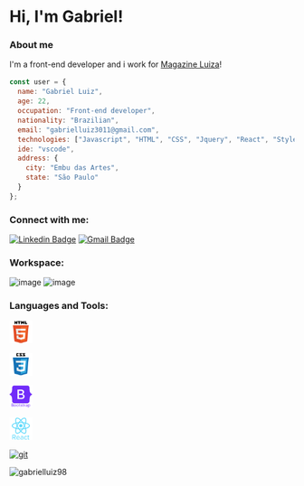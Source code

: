 # Hi, I'm Gabriel!

### About me
I'm a front-end developer and i work for <a href="https://www.magazineluiza.com.br">Magazine Luiza</a>!

```javascript
const user = {
  name: "Gabriel Luiz",
  age: 22,
  occupation: "Front-end developer",
  nationality: "Brazilian",
  email: "gabrielluiz3011@gmail.com",
  technologies: ["Javascript", "HTML", "CSS", "Jquery", "React", "Styled-Components"],
  ide: "vscode",
  address: {
    city: "Embu das Artes",
    state: "São Paulo"
  }
};
```
<h3 align="left">Connect with me:</h3>

[![Linkedin Badge](https://img.shields.io/badge/-gabrielluiz-blue?style=flat-square&logo=Linkedin&logoColor=white&link=https://www.linkedin.com/in/gabriel-luiz-da-silva-083703139/)](https://www.linkedin.com/in/gabriel-luiz-da-silva-083703139/)
[![Gmail Badge](https://img.shields.io/badge/-gabrielluiz3011@gmail.com-c14438?style=flat-square&logo=Gmail&logoColor=white&link=mailto:gabrielluiz3011@gmail.com)](mailto:gabrielluiz3011@gmail.com)


<h3 align="left">Workspace:</h3>

![image](https://img.shields.io/badge/Windows-0078D6?style=for-the-badge&logo=windows&logoColor=white)
![image](https://img.shields.io/badge/AMD-Ryzen_5_3600-ED1C24?style=for-the-badge&logo=amd&logoColor=white)


<h3 align="left">Languages and Tools:</h3>
<p align="left"> 

<a href="https://www.w3.org/html/" target="_blank"> <img src="https://raw.githubusercontent.com/devicons/devicon/master/icons/html5/html5-original-wordmark.svg" alt="html5" width="40" height="40"/> </a> 

<a href="https://www.w3schools.com/css/" target="_blank"> <img src="https://raw.githubusercontent.com/devicons/devicon/master/icons/css3/css3-original-wordmark.svg" alt="css3" width="40" height="40"/> </a> 

<a href="https://getbootstrap.com" target="_blank"> <img src="https://raw.githubusercontent.com/devicons/devicon/master/icons/bootstrap/bootstrap-plain-wordmark.svg" alt="bootstrap" width="40" height="40"/> </a> 

<a href="https://reactjs.org/" target="_blank"> <img src="https://raw.githubusercontent.com/devicons/devicon/master/icons/react/react-original-wordmark.svg" alt="react" width="40" height="40"/> </a> 

<a href="https://git-scm.com/" target="_blank"> <img src="https://www.vectorlogo.zone/logos/git-scm/git-scm-icon.svg" alt="git" width="40" height="40"/> </a> 

</p>


<p><img align="left" src="https://github-readme-stats.vercel.app/api/top-langs?username=gabrielluiz98&show_icons=true&locale=en&layout=compact" alt="gabrielluiz98" /></p>



